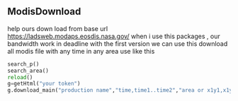 ## ModisDownload
help ours down load from base url https://ladsweb.modaps.eosdis.nasa.gov/
when i use this packages , our bandwidth work in deadline
with the first version we can use this download all modis file with any time in any area
use like this
```python
search_p()
search_area()
reload()
g=getHtml("your token")
g.download_main("production name","time,time1..time2","area or x1y1,x1y1","download dir")
```

